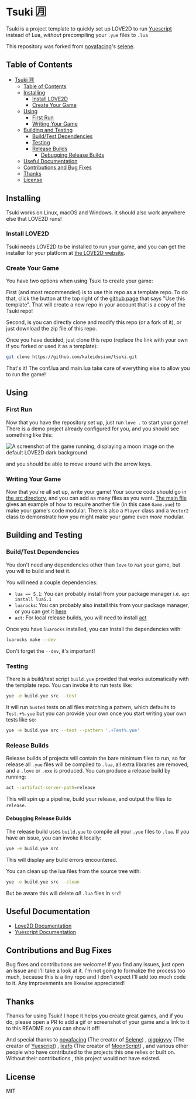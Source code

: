 # Tsuki 🈷️

Tsuki is a project template to quickly set up LOVE2D to run [Yuescript](https://github.com/pigpigyyy/yuescript) instead of Lua,
*without* precompiling your `.yue` files to `.lua`

This repository was forked from [novafacing](https://github.com/novafacing)'s [selene](https://github.com/novafacing/selene).

## Table of Contents

- [Tsuki 🈷️](#tsuki-️)
  - [Table of Contents](#table-of-contents)
  - [Installing](#installing)
    - [Install LOVE2D](#install-love2d)
    - [Create Your Game](#create-your-game)
  - [Using](#using)
    - [First Run](#first-run)
    - [Writing Your Game](#writing-your-game)
  - [Building and Testing](#building-and-testing)
    - [Build/Test Dependencies](#buildtest-dependencies)
    - [Testing](#testing)
    - [Release Builds](#release-builds)
      - [Debugging Release Builds](#debugging-release-builds)
  - [Useful Documentation](#useful-documentation)
  - [Contributions and Bug Fixes](#contributions-and-bug-fixes)
  - [Thanks](#thanks)
  - [License](#license)

## Installing

Tsuki works on Linux, macOS and Windows. It should also work anywhere else
that LOVE2D runs!

### Install LOVE2D

Tsuki needs LOVE2D to be installed to run your game, and you can get the installer
for your platform at [the LOVE2D website](https://love2d.org).

### Create Your Game

You have two options when using Tsuki to create your game:

First (and most recommended) is to use this repo as a template repo. To do that, click
the button at the top right of the [github page](https://github.com/kaleidosium/tsuki)
that says "Use this template". That will create a new repo in your account that is a
copy of the Tsuki repo!

Second, is you can directly clone and modify this repo (or a fork of it), or just
download the zip file of this repo.

Once you have decided, just clone this repo (replace the link with your own if you
forked or used it as a template):

```sh
git clone https://github.com/kaleidosium/tsuki.git
```

That's it! The conf.lua and main.lua take care of everything else to allow you to run
the game!

## Using

### First Run

Now that you have the repository set up, just run `love .` to start your game! There is
a demo project already configured for you, and you should see something like this:

![A screenshot of the game running, displaying a moon image on the default LOVE2D dark background](https://github.com/user-attachments/assets/fe8d7fe2-7001-4a0b-83ca-d3b0584a5d40)

and you should be able to move around with the arrow keys.

### Writing Your Game

Now that you're all set up, write your game! Your source code should go in
[the src directory](src/), and you can add as many files as you want.
[The main file](src/main.yue) gives an example of how to require another file (in this
case `Game.yue`) to make your game's code modular. There is also a `Player` class
and a `Vector2` class to demonstrate how you might make your game even *more* modular.

## Building and Testing

### Build/Test Dependencies

You don't need any dependencies other than `love` to *run* your game, but you will to
build and test it.

You will need a couple dependencies:

- `lua == 5.1`: You can probably install from your package manager i.e.
  `apt install lua5.1`
- `luarocks`: You can probably also install this from your package manager, or you can
  get it [here](https://luarocks.org/#quick-start)
- `act`: For local release builds, you will need to install
  [act](https://github.com/nektos/act)

Once you have `luarocks` installed, you can install the dependencies with:

```sh
luarocks make --dev
```

Don't forget the `--dev`, it's important!

### Testing

There is a build/test script `build.yue` provided that works automatically with the
template repo. You can invoke it to run tests like:

```sh
yue -e build.yue src --test
```

It will run `busted` tests on all files matching a pattern, which defaults to
`Test.+%.yue` but you can provide your own once you start writing your own tests like
so:

```sh
yue -e build.yue src --test --pattern '.+Test%.yue'
```

### Release Builds

Release builds of projects will contain the bare minimum files to run, so for release
all `.yue` files will be compiled to `.lua`, all extra libraries are removed, and a
`.love` or `.exe` is produced. You can produce a release build by running:

```sh
act --artifact-server-path=release
```

This will spin up a pipeline, build your release, and output the files to `release`.

#### Debugging Release Builds

The release build uses `build.yue` to compile all your `.yue` files to `.lua`.
If you have an issue, you can invoke it locally:

```sh
yue -e build.yue src
```

This will display any build errors encountered.

You can clean up the lua files from the source tree with:

```sh
yue -e build.yue src --clean
```

But be aware this will delete *all* `.lua` files in `src`!

## Useful Documentation

- [Love2D Documentation](https://love2d.org/wiki/Main_Page)
- [Yuescript Documentation](https://yuescript.org/)

## Contributions and Bug Fixes

Bug fixes and contributions are welcome! If you find any issues, just open an Issue and I'll
take a look at it. I'm not going to formalize the process too much, because this is a tiny repo
and I don't expect I'll add too much code to it. Any improvements are likewise appreciated!

## Thanks

Thanks for using Tsuki! I hope it helps you create great games, and if you do, please open a PR to
add a gif or screenshot of your game and a link to it to this README so you can show it off!

And special thanks to [novafacing](https://github.com/novafacing) (The creator of [Selene](https://github.com/novafacing/selene))
, [pigpigyyy](https://github.com/pigpigyyy) (The creator of [Yuescript](https://github.com/pigpigyyy/Yuescript))
, [leafo](https://github.com/leafo) (The creator of [MoonScript](https://github.com/leafo/moonscript))
, and various other people who have contributed to the projects this one relies or built on. Without their contributions
, this project would not have existed.

## License

MIT
